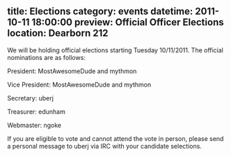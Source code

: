 title: Elections
category: events
datetime: 2011-10-11 18:00:00
preview: Official Officer Elections
location: Dearborn 212
---
We will be holding official elections starting Tuesday 10/11/2011. The
official nominations are as follows:


President: MostAwesomeDude and mythmon

Vice President: MostAwesomeDude and mythmon

Secretary: uberj

Treasurer: edunham

Webmaster: ngoke


If you are eligible to vote and cannot attend the vote in person, please send
a personal message to uberj via IRC with your candidate selections.
